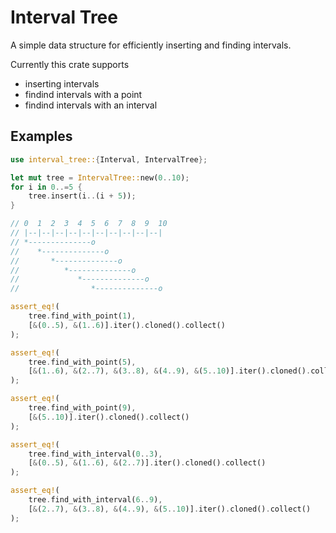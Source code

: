 # Interval Tree

A simple data structure for efficiently inserting and finding intervals.

Currently this crate supports

- inserting intervals
- findind intervals with a point
- findind intervals with an interval

## Examples

```rust
use interval_tree::{Interval, IntervalTree};

let mut tree = IntervalTree::new(0..10);
for i in 0..=5 {
    tree.insert(i..(i + 5));
}

// 0  1  2  3  4  5  6  7  8  9  10
// |--|--|--|--|--|--|--|--|--|--|
// *--------------o
//    *--------------o
//       *--------------o
//          *--------------o
//             *--------------o
//                *--------------o

assert_eq!(
    tree.find_with_point(1),
    [&(0..5), &(1..6)].iter().cloned().collect()
);

assert_eq!(
    tree.find_with_point(5),
    [&(1..6), &(2..7), &(3..8), &(4..9), &(5..10)].iter().cloned().collect()
);

assert_eq!(
    tree.find_with_point(9),
    [&(5..10)].iter().cloned().collect()
);

assert_eq!(
    tree.find_with_interval(0..3),
    [&(0..5), &(1..6), &(2..7)].iter().cloned().collect()
);

assert_eq!(
    tree.find_with_interval(6..9),
    [&(2..7), &(3..8), &(4..9), &(5..10)].iter().cloned().collect()
);
```
